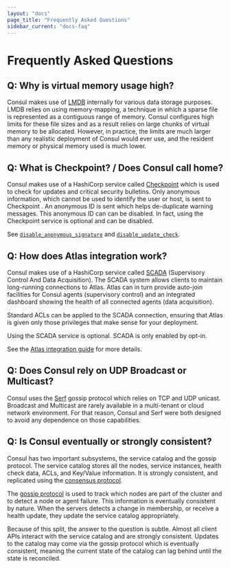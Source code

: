 ```yaml
---
layout: "docs"
page_title: "Frequently Asked Questions"
sidebar_current: "docs-faq"
---
```


# Frequently Asked Questions

## Q: Why is virtual memory usage high?

Consul makes use of [LMDB](http://symas.com/mdb/) internally for various data
storage purposes. LMDB relies on using memory-mapping, a technique in which
a sparse file is represented as a contiguous range of memory. Consul configures
high limits for these file sizes and as a result relies on large chunks of
virtual memory to be allocated. However, in practice, the limits are much larger
than any realistic deployment of Consul would ever use, and the resident memory or
physical memory used is much lower.

## Q: What is Checkpoint? / Does Consul call home?

Consul makes use of a HashiCorp service called [Checkpoint](http://checkpoint.hashicorp.com)
which is used to check for updates and critical security bulletins.
Only anonymous information, which cannot be used to identify the user or host, is
sent to Checkpoint . An anonymous ID is sent which helps de-duplicate warning messages.
This anonymous ID can can be disabled. In fact, using the Checkpoint service is optional
and can be disabled.

See [`disable_anonymous_signature`](/docs/agent/options.html#disable_anonymous_signature)
and [`disable_update_check`](/docs/agent/options.html#disable_update_check).

## Q: How does Atlas integration work?

Consul makes use of a HashiCorp service called [SCADA](http://scada.hashicorp.com)
(Supervisory Control And Data Acquisition). The SCADA system allows clients to maintain
long-running connections to Atlas. Atlas can in turn provide auto-join facilities for
Consul agents (supervisory control) and an integrated dashboard showing the health of
all connected agents (data acquisition).

Standard ACLs can be applied to the SCADA connection, ensuring that Atlas is given only
those privileges that make sense for your deployment.

Using the SCADA service is optional. SCADA is only enabled by opt-in.

See the [Atlas integration guide](/docs/guides/atlas.html) for more details.

## Q: Does Consul rely on UDP Broadcast or Multicast?

Consul uses the [Serf](https://serfdom.io) gossip protocol which relies on
TCP and UDP unicast. Broadcast and Multicast are rarely available in a multi-tenant
or cloud network environment. For that reason, Consul and Serf were both
designed to avoid any dependence on those capabilities.

## Q: Is Consul eventually or strongly consistent?

Consul has two important subsystems, the service catalog and the gossip protocol.
The service catalog stores all the nodes, service instances, health check data,
ACLs, and Key/Value information. It is strongly consistent, and replicated
using the [consensus protocol](/docs/internals/consensus.html).

The [gossip protocol](/docs/internals/gossip.html) is used to track which
nodes are part of the cluster and to detect a node or agent failure. This information
is eventually consistent by nature. When the servers detects a change in membership,
or receive a health update, they update the service catalog appropriately.

Because of this split, the answer to the question is subtle. Almost all client APIs
interact with the service catalog and are strongly consistent. Updates to the
catalog may come via the gossip protocol which is eventually consistent, meaning
the current state of the catalog can lag behind until the state is reconciled.

